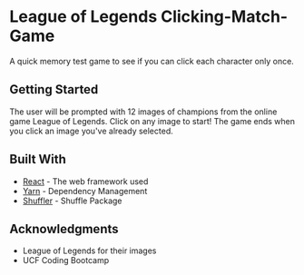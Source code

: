 # League of Legends Clicking-Match-Game

A quick memory test game to see if you can click each character only once. 

## Getting Started

The user will be prompted with 12 images of champions from the online game League of Legends. Click on any image to start! The game ends when you click an image you've already selected.

## Built With

* [React](https://reactjs.org/) - The web framework used
* [Yarn](https://yarnpkg.com/lang/en/) - Dependency Management
* [Shuffler](https://www.npmjs.com/package/shuffle-array) - Shuffle Package


## Acknowledgments

* League of Legends for their images
* UCF Coding Bootcamp
